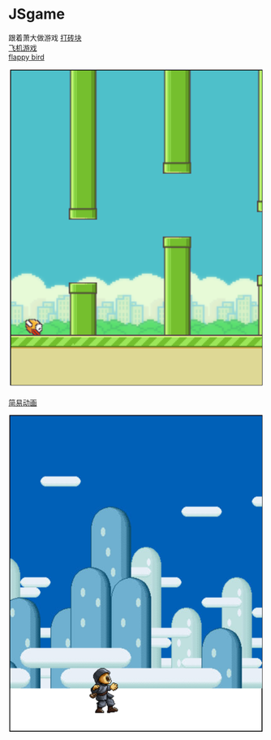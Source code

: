 # JSgame
跟着萧大做游戏
[打砖块](https://tensshinet.github.io/JSgame/block_breaker/index.html)
<br>
[飞机游戏](https://tensshinet.github.io/JSgame/plane/index.html)
<br>
[flappy bird](https://tensshinet.github.io/JSgame/flappy_bird/index.html)

![flappy_bird](flappy_bird.png)  
<br>
[简易动画](https://tensshinet.github.io/JSgame/animation/index.html)

![animation](animation.png)
